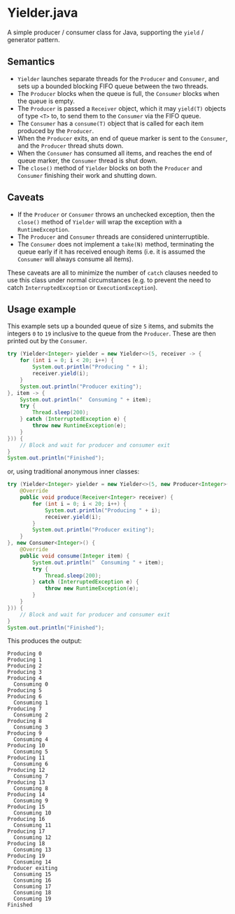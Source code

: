 # Yielder.java

A simple producer / consumer class for Java, supporting the `yield` / generator pattern.

## Semantics

* `Yielder` launches separate threads for the `Producer` and `Consumer`, and sets up a bounded blocking FIFO queue between the two threads.
* The `Producer` blocks when the queue is full, the `Consumer` blocks when the queue is empty.
* The `Producer` is passed a `Receiver` object, which it may `yield(T)` objects of type `<T>` to, to send them to the `Consumer` via the FIFO queue.
* The `Consumer` has a `consume(T)` object that is called for each item produced by the `Producer`.
* When the `Producer` exits, an end of queue marker is sent to the `Consumer`, and the `Producer` thread shuts down.
* When the `Consumer` has consumed all items, and reaches the end of queue marker, the `Consumer` thread is shut down.
* The `close()` method of `Yielder` blocks on both the `Producer` and `Consumer` finishing their work and shutting down.

## Caveats

* If the `Producer` or `Consumer` throws an unchecked exception, then the `close()` method of `Yielder` will wrap the exception with a `RuntimeException`.
* The `Producer` and `Consumer` threads are considered uninterruptible.
* The `Consumer` does not implement a `take(N)` method, terminating the queue early if it has received enough items (i.e. it is assumed the `Consumer` will always consume all items).

These caveats are all to minimize the number of `catch` clauses needed to use this class under normal circumstances (e.g. to prevent the need to catch `InterruptedException` or `ExecutionException`).

## Usage example

This example sets up a bounded queue of size `5` items, and submits the integers `0` to `19` inclusive to the queue from the `Producer`.
These are then printed out by the `Consumer`.

```java
try (Yielder<Integer> yielder = new Yielder<>(5, receiver -> {
    for (int i = 0; i < 20; i++) {
        System.out.println("Producing " + i);
        receiver.yield(i);
    }
    System.out.println("Producer exiting");
}, item -> {
    System.out.println("  Consuming " + item);
    try {
        Thread.sleep(200);
    } catch (InterruptedException e) {
        throw new RuntimeException(e);
    }
})) {
    // Block and wait for producer and consumer exit
}
System.out.println("Finished");
```

or, using traditional anonymous inner classes:

```java
try (Yielder<Integer> yielder = new Yielder<>(5, new Producer<Integer>() {
    @Override
    public void produce(Receiver<Integer> receiver) {
        for (int i = 0; i < 20; i++) {
            System.out.println("Producing " + i);
            receiver.yield(i);
        }
        System.out.println("Producer exiting");
    }
}, new Consumer<Integer>() {
    @Override
    public void consume(Integer item) {
        System.out.println("  Consuming " + item);
        try {
            Thread.sleep(200);
        } catch (InterruptedException e) {
            throw new RuntimeException(e);
        }
    }
})) {
    // Block and wait for producer and consumer exit
}
System.out.println("Finished");
```

This produces the output:

```
Producing 0
Producing 1
Producing 2
Producing 3
Producing 4
  Consuming 0
Producing 5
Producing 6
  Consuming 1
Producing 7
  Consuming 2
Producing 8
  Consuming 3
Producing 9
  Consuming 4
Producing 10
  Consuming 5
Producing 11
  Consuming 6
Producing 12
  Consuming 7
Producing 13
  Consuming 8
Producing 14
  Consuming 9
Producing 15
  Consuming 10
Producing 16
  Consuming 11
Producing 17
  Consuming 12
Producing 18
  Consuming 13
Producing 19
  Consuming 14
Producer exiting
  Consuming 15
  Consuming 16
  Consuming 17
  Consuming 18
  Consuming 19
Finished
```
